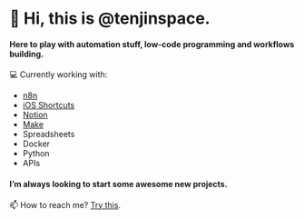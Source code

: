 # 🥷 Hi, this is @tenjinspace.

#### Here to play with automation stuff, low-code programming and workflows building.
💻 Currently working with:
- [n8n](https://go.tenjin.space/n8n)
- [iOS Shortcuts](https://apps.apple.com/us/app/shortcuts/id915249334)
- [Notion](https://www.notion.so/)
- [Make](https://go.tenjin.space/make)
- Spreadsheets
- Docker
- Python
- APIs

#### I’m always looking to start some awesome new projects.

📫 How to reach me? [Try this](mailto:tenjinspace@protonmail.com).

<!---
tenjinspace/tenjinspace is a ✨ special ✨ repository because its `README.md` (this file) appears on your GitHub profile.
You can click the Preview link to take a look at your changes.
--->
